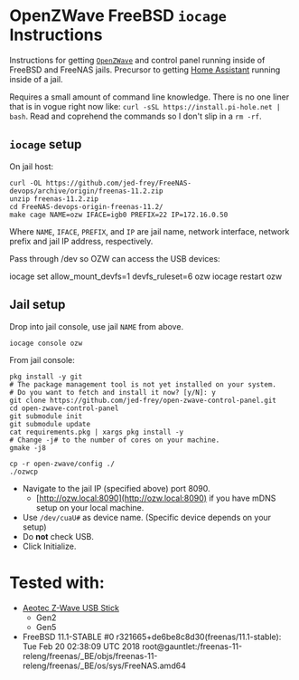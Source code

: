 # OpenZWave FreeBSD ```iocage``` Instructions

Instructions for getting [```OpenZWave```](http://www.openzwave.com/) and control panel running inside of FreeBSD and FreeNAS jails. Precursor to getting [Home Assistant](https://www.home-assistant.io/) running inside of a jail.

Requires a small amount of command line knowledge. There is no one liner that is in vogue right now like: ```curl -sSL https://install.pi-hole.net | bash```. Read and coprehend the commands so I don't slip in a ```rm -rf```.

## ```iocage``` setup

On jail host:

    curl -OL https://github.com/jed-frey/FreeNAS-devops/archive/origin/freenas-11.2.zip
    unzip freenas-11.2.zip 
    cd FreeNAS-devops-origin-freenas-11.2/
    make cage NAME=ozw IFACE=igb0 PREFIX=22 IP=172.16.0.50

Where ```NAME```, ```IFACE```, ```PREFIX```, and ```IP``` are jail name, network interface, network prefix and jail IP address, respectively.

Pass through /dev so OZW can access the USB devices:

   iocage set allow_mount_devfs=1 devfs_ruleset=6 ozw
   iocage restart ozw

## Jail setup

Drop into jail console, use jail ```NAME``` from above.

    iocage console ozw

From jail console:

    pkg install -y git
    # The package management tool is not yet installed on your system.
    # Do you want to fetch and install it now? [y/N]: y
    git clone https://github.com/jed-frey/open-zwave-control-panel.git
    cd open-zwave-control-panel
    git submodule init
    git submodule update
    cat requirements.pkg | xargs pkg install -y
    # Change -j# to the number of cores on your machine.
    gmake -j8

    cp -r open-zwave/config ./
    ./ozwcp 

- Navigate to the jail IP (specified above) port 8090.
  - [http://ozw.local:8090](http://ozw.local:8090) if you have mDNS setup on your local machine.
- Use ```/dev/cuaU#``` as device name. (Specific device depends on your setup)
- Do **not** check USB.
- Click Initialize.


# Tested with:

- [Aeotec Z-Wave USB Stick](https://aeotec.com/z-wave-usb-stick)
  - Gen2
  - Gen5
- FreeBSD 11.1-STABLE #0 r321665+de6be8c8d30(freenas/11.1-stable): Tue Feb 20 02:38:09 UTC 2018
  root@gauntlet:/freenas-11-releng/freenas/_BE/objs/freenas-11-releng/freenas/_BE/os/sys/FreeNAS.amd64 

